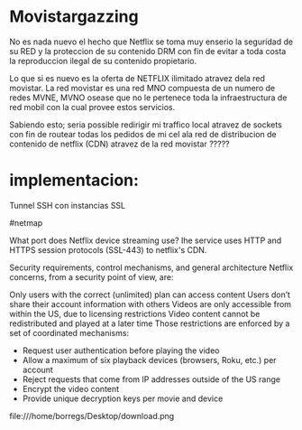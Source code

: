 # Movistargazzing

No es nada nuevo el hecho que Netflix se toma muy enserio la seguridad de su RED y la proteccion de su contenido DRM con fin de evitar a toda costa la reproduccion ilegal de su contenido propietario.  

Lo que si es nuevo es la oferta de NETFLIX ilimitado atravez dela red movistar. La red movistar es una red MNO compuesta de un numero de redes MVNE, MVNO osease que no le pertenece toda la infraestructura de red mobil con la cual provee estos servicios.

Sabiendo esto; seria possible redirigir mi traffico local atravez de sockets con fin de routear todas los pedidos de mi cel ala red de distribucion de contenido de netflix (CDN) atravez de la red movistar ?????

# implementacion:

Tunnel SSH con instancias SSL 



#netmap

What port does Netflix device streaming use?  Ihe service uses HTTP and HTTPS session protocols (SSL-443) to netflix's CDN. 

Security requirements, control mechanisms, and general architecture
Netflix concerns, from a security point of view, are:

Only users with the correct (unlimited) plan can access content
Users don’t share their account information with others
Videos are only accessible from within the US, due to licensing restrictions
Video content cannot be redistributed and played at a later time
Those restrictions are enforced by a set of coordinated mechanisms:

- Request user authentication before playing the video
- Allow a maximum of six playback devices (browsers, Roku, etc.) per account
- Reject requests that come from IP addresses outside of the US range
- Encrypt the video content
- Provide unique decryption keys per movie and device

file:///home/borregs/Desktop/download.png
